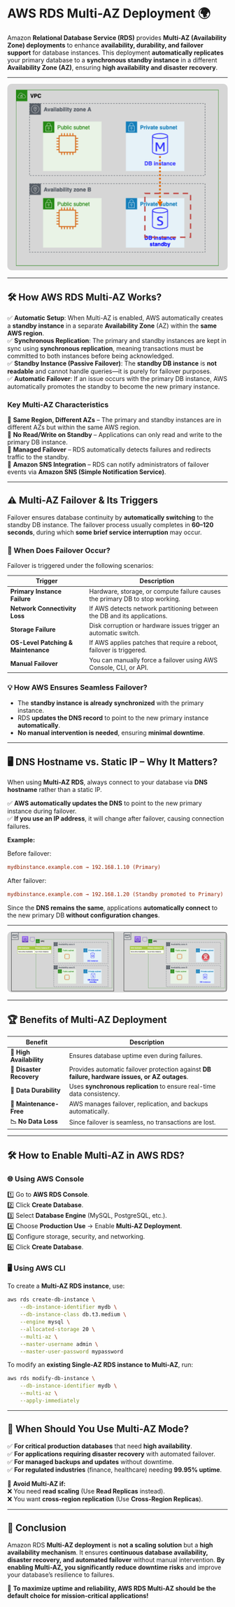 # **AWS RDS Multi-AZ Deployment 🌍**

Amazon **Relational Database Service (RDS)** provides **Multi-AZ (Availability Zone) deployments** to enhance **availability, durability, and failover support** for database instances. This deployment **automatically replicates** your primary database to a **synchronous standby instance** in a different **Availability Zone (AZ)**, ensuring **high availability and disaster recovery**.

---

<div style="text-align: center">
    <img style="border-radius: 10px" src="images/rds-multi-az.png" alt="RDS Multi-AZ deployment" />
</div>

---

## **🛠️ How AWS RDS Multi-AZ Works?**

✅ **Automatic Setup**: When Multi-AZ is enabled, AWS automatically creates a **standby instance** in a separate **Availability Zone** (AZ) within the **same AWS region**.  
✅ **Synchronous Replication**: The primary and standby instances are kept in sync using **synchronous replication**, meaning transactions must be committed to both instances before being acknowledged.  
✅ **Standby Instance (Passive Failover)**: The **standby DB instance** is **not readable** and cannot handle queries—it is purely for failover purposes.  
✅ **Automatic Failover**: If an issue occurs with the primary DB instance, AWS automatically promotes the standby to become the new primary instance.

### **Key Multi-AZ Characteristics**

🔹 **Same Region, Different AZs** – The primary and standby instances are in different AZs but within the same AWS region.  
🔹 **No Read/Write on Standby** – Applications can only read and write to the primary DB instance.  
🔹 **Managed Failover** – RDS automatically detects failures and redirects traffic to the standby.  
🔹 **Amazon SNS Integration** – RDS can notify administrators of failover events via **Amazon SNS (Simple Notification Service)**.

---

## **⚠️ Multi-AZ Failover & Its Triggers**

Failover ensures database continuity by **automatically switching** to the standby DB instance. The failover process usually completes in **60–120 seconds**, during which **some brief service interruption** may occur.

### **🚀 When Does Failover Occur?**

Failover is triggered under the following scenarios:

| **Trigger**                         | **Description**                                                              |
| ----------------------------------- | ---------------------------------------------------------------------------- |
| **Primary Instance Failure**        | Hardware, storage, or compute failure causes the primary DB to stop working. |
| **Network Connectivity Loss**       | If AWS detects network partitioning between the DB and its applications.     |
| **Storage Failure**                 | Disk corruption or hardware issues trigger an automatic switch.              |
| **OS-Level Patching & Maintenance** | If AWS applies patches that require a reboot, failover is triggered.         |
| **Manual Failover**                 | You can manually force a failover using AWS Console, CLI, or API.            |

### **💡 How AWS Ensures Seamless Failover?**

- The **standby instance is already synchronized** with the primary instance.
- RDS **updates the DNS record** to point to the new primary instance **automatically**.
- **No manual intervention is needed**, ensuring **minimal downtime**.

---

## **🖥️ DNS Hostname vs. Static IP – Why It Matters?**

When using **Multi-AZ RDS**, always connect to your database via **DNS hostname** rather than a static IP.

✅ **AWS automatically updates the DNS** to point to the new primary instance during failover.  
✅ **If you use an IP address**, it will change after failover, causing connection failures.

**Example:**

Before failover:

```ini
mydbinstance.example.com → 192.168.1.10 (Primary)
```

After failover:

```ini
mydbinstance.example.com → 192.168.1.20 (Standby promoted to Primary)
```

Since the **DNS remains the same**, applications **automatically connect** to the new primary DB **without configuration changes**.

---

<div style="text-align: center">
    <img style="border-radius: 10px" src="images/rds-multi-az-dns-hostname.png" alt="RDS Multi-AZ DNS hostname" />
</div>

---

## **🏆 Benefits of Multi-AZ Deployment**

| **Benefit**              | **Description**                                                                                |
| ------------------------ | ---------------------------------------------------------------------------------------------- |
| **🚀 High Availability** | Ensures database uptime even during failures.                                                  |
| **🔄 Disaster Recovery** | Provides automatic failover protection against **DB failure, hardware issues, or AZ outages**. |
| **💾 Data Durability**   | Uses **synchronous replication** to ensure real-time data consistency.                         |
| **🔧 Maintenance-Free**  | AWS manages failover, replication, and backups automatically.                                  |
| **📉 No Data Loss**      | Since failover is seamless, no transactions are lost.                                          |

---

## **🛠 How to Enable Multi-AZ in AWS RDS?**

### **🌐 Using AWS Console**

1️⃣ Go to **AWS RDS Console**.  
2️⃣ Click **Create Database**.  
3️⃣ Select **Database Engine** (MySQL, PostgreSQL, etc.).  
4️⃣ Choose **Production Use** → Enable **Multi-AZ Deployment**.  
5️⃣ Configure storage, security, and networking.  
6️⃣ Click **Create Database**.

### **🖥️ Using AWS CLI**

To create a **Multi-AZ RDS instance**, use:

```sh
aws rds create-db-instance \
    --db-instance-identifier mydb \
    --db-instance-class db.t3.medium \
    --engine mysql \
    --allocated-storage 20 \
    --multi-az \
    --master-username admin \
    --master-user-password mypassword
```

To modify an **existing Single-AZ RDS instance to Multi-AZ**, run:

```sh
aws rds modify-db-instance \
    --db-instance-identifier mydb \
    --multi-az \
    --apply-immediately
```

---

## **📌 When Should You Use Multi-AZ Mode?**

✅ **For critical production databases** that need **high availability**.  
✅ **For applications requiring disaster recovery** with automated failover.  
✅ **For managed backups and updates** without downtime.  
✅ **For regulated industries** (finance, healthcare) needing **99.95% uptime**.

🚫 **Avoid Multi-AZ if:**  
❌ You need **read scaling** (Use **Read Replicas** instead).  
❌ You want **cross-region replication** (Use **Cross-Region Replicas**).

---

## **🎯 Conclusion**

Amazon RDS **Multi-AZ deployment** is **not a scaling solution** but a **high availability mechanism**. It ensures **continuous database availability, disaster recovery, and automated failover** without manual intervention. **By enabling Multi-AZ, you significantly reduce downtime risks** and improve your database’s resilience to failures.

🚀 **To maximize uptime and reliability, AWS RDS Multi-AZ should be the default choice for mission-critical applications!**
